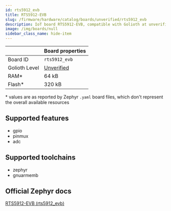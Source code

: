 ```yaml
---
id: rts5912_evb
title: RTS5912-EVB
slug: /firmware/hardware/catalog/boards/unverified/rts5912_evb
description: IoT board RTS5912-EVB, compatible with Golioth at unverified level.
image: /img/boards/null
sidebar_class_name: hide-item
---
```


[//]: # (This is an auto-generated file, do not edit! Changes to it will be lost upon re-generation)



|                | Board properties     |
| -------------  | -------------------- |
| Board ID       | `rts5912_evb` |
| Golioth Level  | [Unverified](/firmware/hardware#unverified-boards) |
| RAM*           | 64 kB |
| Flash*         | 320 kB |

\* values are as reported by Zephyr `.yaml` board files, which don't represent the overall available resources



## Supported features

* gpio
* pinmux
* adc

## Supported toolchains

* zephyr
* gnuarmemb

## Official Zephyr docs

[RTS5912-EVB (rts5912_evb)](https://docs.zephyrproject.org/latest/boards/realtek/rts5912_evb/doc/index.html)
